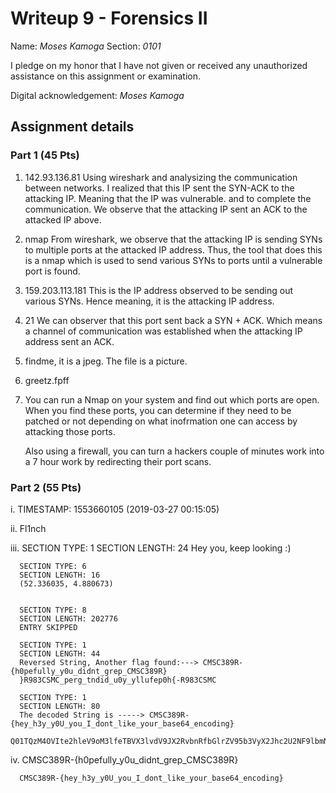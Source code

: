# Writeup 9 - Forensics II

Name: *Moses Kamoga*
Section: *0101*

I pledge on my honor that I have not given or received any unauthorized assistance on this assignment or examination.

Digital acknowledgement: *Moses Kamoga*


## Assignment details

### Part 1 (45 Pts)
1. 142.93.136.81
   Using wireshark and analysizing the communication between networks.
   I realized that this IP sent the SYN-ACK to the attacking IP. 
   Meaning that the IP was vulnerable. and to complete the communication.
   We observe that the attacking IP sent an ACK to the attacked IP above.

2. nmap
   From wireshark, we observe that the attacking IP is sending SYNs to multiple ports at the attacked 
   IP address. 
   Thus, the tool that does this is a nmap which is used to send various SYNs to ports
   until a vulnerable port is found.

3. 159.203.113.181
   This is the IP address observed to be sending out various SYNs. 
   Hence meaning, it is the attacking IP address. 

4. 21
   We can observer that this port sent back a SYN + ACK.
   Which means a channel of communication was established when 
   the attacking IP address sent an ACK.

5. findme,
   it is a jpeg.
   The file is a picture.

6. greetz.fpff

7. You can run a Nmap on your system and find out which ports are open.
   When you find these ports, you can determine if they need to be patched or not
   depending on what inofrmation one can access by attacking those ports.

   Also using a firewall, you can turn a hackers couple of minutes work into a 
   7 hour work by redirecting their port scans. 

### Part 2 (55 Pts)

i.    TIMESTAMP: 1553660105 (2019-03-27 00:15:05)

ii.   Fl1nch

iii.  SECTION TYPE: 1
      SECTION LENGTH: 24
      Hey you, keep looking :) 
 
      SECTION TYPE: 6
      SECTION LENGTH: 16
      (52.336035, 4.880673)
 
 
      SECTION TYPE: 8
      SECTION LENGTH: 202776
      ENTRY SKIPPED
 
      SECTION TYPE: 1
      SECTION LENGTH: 44
      Reversed String, Another flag found:---> CMSC389R-{h0pefully_y0u_didnt_grep_CMSC389R}
      }R983CSMC_perg_tndid_u0y_yllufep0h{-R983CSMC 
 
      SECTION TYPE: 1
      SECTION LENGTH: 80
      The decoded String is -----> CMSC389R-{hey_h3y_y0U_you_I_dont_like_your_base64_encoding}
      Q01TQzM4OVIte2hleV9oM3lfeTBVX3lvdV9JX2RvbnRfbGlrZV95b3VyX2Jhc2U2NF9lbmNvZGluZ30= 
 


iv.   CMSC389R-{h0pefully_y0u_didnt_grep_CMSC389R}

      CMSC389R-{hey_h3y_y0U_you_I_dont_like_your_base64_encoding}



